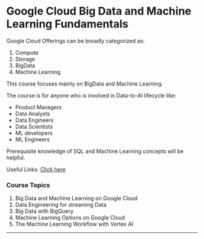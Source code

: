 # Google Cloud Big Data and Machine Learning Fundamentals

Google Cloud Offerings can be broadly categorized as:

1. Compute
2. Storage
3. BigData
4. Machine Learning

This course focuses mainly on BigData and Machine Learning.

The course is for anyone who is involved in Data-to-AI lifecycle like:

- Product Managers
- Data Analysts
- Data Engineers
- Data Scientists
- ML developers
- ML Engineers

Prerequisite knowledge of SQL and Machine Learning concepts will be helpful.

Useful Links: [Click here](./Reading%20List/00_Course%20Intro.pdf)

### **Course Topics**

1. Big Data and Machine Learning on Google Cloud
2. Data Engineering for streaming Data
3. Big Data with BigQuery
4. Machine Learning Options on Google Cloud
5. The Machine Learning Workflow with Vertex AI

---
